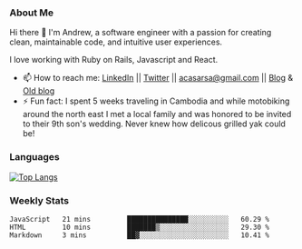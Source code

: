 <!--### Hi there 👋 -->
### About Me

Hi there 👋 I'm Andrew, a software engineer with a passion for creating clean, maintainable code, and intuitive user experiences. 

<!-- I've had a rather non-traditional journey so far. It stated with a fascination with consumer culture and blossomed with the dawn of the internet age (showing my age here) and the notion with user psychology. Followed my passion for problem solving and people skills into law school and eventually became admitted to the NYS Bar.  /// Ever since I read Born to Buy I've been fascinated by consumer culture  it started with Law School during the Great Recession, I passed the bar and am admitted in NYS but I couldn't find my passion in the law. I always found myself working on the company's website  // and avid board game player. I'm a career changer with a background in law and website and small business consulting. -->

I love working with Ruby on Rails, Javascript and React. 

- 📫 How to reach me: [LinkedIn](https://www.linkedin.com/in/andrew-casarsa-67325a9/) || [Twitter](https://twitter.com/AndrewCasarsa) || [acasarsa@gmail.com](mailto:acasarsa@gmail.com) || [Blog](https://dev.to/acasarsa) & [Old blog](https://medium.com/@andrewjames_3104)
- ⚡ Fun fact: I spent 5 weeks traveling in Cambodia and while motobiking around the north east I met a local family and was honored to be invited to their 9th son's wedding. Never knew how delicous grilled yak could be! 

### Languages

[![Top Langs](https://github-readme-stats.vercel.app/api/top-langs/?username=acasarsa&hide=css&layout=compact&langs_count=10)](https://github.com/acasarsa)

### Weekly Stats
<!--START_SECTION:waka-->
```text
JavaScript   21 mins         ███████████████░░░░░░░░░░   60.29 % 
HTML         10 mins         ███████▒░░░░░░░░░░░░░░░░░   29.30 % 
Markdown     3 mins          ██▓░░░░░░░░░░░░░░░░░░░░░░   10.41 % 
```
<!--END_SECTION:waka-->

<!--
**acasarsa/acasarsa** is a ✨ _special_ ✨ repository because its `README.md` (this file) appears on your GitHub profile.

Here are some ideas to get you started:

- 🔭 I’m currently working on ...
- 🌱 I’m currently learning ...
- 👯 I’m looking to collaborate on ...
- 🤔 I’m looking for help with ...
- 💬 Ask me about ...
- 📫 How to reach me: ...
- 😄 Pronouns: ...
- ⚡ Fun fact: ...
-->

